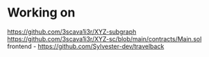 # Working on 
https://github.com/3scava1i3r/XYZ-subgraph
https://github.com/3scava1i3r/XYZ-sc/blob/main/contracts/Main.sol
frontend - https://github.com/Sylvester-dev/travelback




